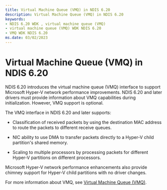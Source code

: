 ```yaml
---
title: Virtual Machine Queue (VMQ) in NDIS 6.20
description: Virtual Machine Queue (VMQ) in NDIS 6.20
keywords:
- NDIS 6.20 WDK , virtual machine queue (VMQ)
- virtual machine queue (VMQ) WDK NDIS 6.20
- VMQ WDK NDIS 6.20
ms.date: 03/02/2023
---
```


# Virtual Machine Queue (VMQ) in NDIS 6.20





NDIS 6.20 introduces the virtual machine queue (VMQ) interface to support Microsoft Hyper-V network performance improvements. NDIS 6.20 and later drivers must provide information about VMQ capabilities during initialization. However, VMQ support is optional.

The VMQ interface in NDIS 6.20 and later supports:

-   Classification of received packets by using the destination MAC address to route the packets to different receive queues.

-   NIC ability to use DMA to transfer packets directly to a Hyper-V child partition's shared memory.

-   Scaling to multiple processors by processing packets for different Hyper-V partitions on different processors.

Microsoft Hyper-V network performance enhancements also provide chimney support for Hyper-V child partitions with no driver changes.

For more information about VMQ, see [Virtual Machine Queue (VMQ)](virtual-machine-queue-architecture.md).

 

 





